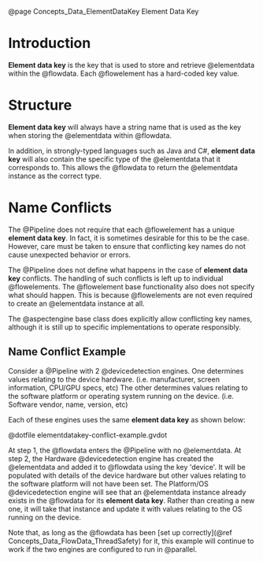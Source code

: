 @page Concepts_Data_ElementDataKey Element Data Key

# Introduction

**Element data key** is the key that is used to store and retrieve @elementdata
within the @flowdata.
Each @flowelement has a hard-coded key value.

# Structure

**Element data key** will always have a string name that is used as the key 
when storing the @elementdata within @flowdata.

In addition, in strongly-typed languages such as Java and C#, **element data key** 
will also contain the specific type of the @elementdata that it corresponds to.
This allows the @flowdata to return the @elementdata instance as the correct type.

# Name Conflicts

The @Pipeline does not require that each @flowelement has a unique 
**element data key**. In fact, it is sometimes desirable for this to be the case.
However, care must be taken to ensure that conflicting key names do not cause
unexpected behavior or errors.

The @Pipeline does not define what happens in the case of **element data key** 
conflicts. The handling of such conflicts is left up to individual @flowelements.
The @flowelement base functionality also does not specify what should happen. 
This is because @flowelements are not even required to create an @elementdata
instance at all.

The @aspectengine base class does explicitly allow conflicting key names, although
it is still up to specific implementations to operate responsibly.

## Name Conflict Example

Consider a @Pipeline with 2 @devicedetection engines. One determines values relating 
to the device hardware. (i.e. manufacturer, screen information, CPU/GPU specs, etc)
The other determines values relating to the software platform or operating system running 
on the device. (i.e. Software vendor, name, version, etc)

Each of these engines uses the same **element data key** as shown below:

@dotfile elementdatakey-conflict-example.gvdot

At step 1, the @flowdata enters the @Pipeline with no @elementdata.
At step 2, the Hardware @devicedetection engine has created the @elementdata and added 
it to @flowdata using the key 'device'. It will be populated with details of the 
device hardware but other values relating to the software platform will not have been
set.
The Platform/OS @devicedetection engine will see that an @elementdata instance already
exists in the @flowdata for its **element data key**. Rather than creating a new
one, it will take that instance and update it with values relating to the OS running 
on the device.

Note that, as long as the @flowdata has been 
[set up correctly](@ref Concepts_Data_FlowData_ThreadSafety) for it, this example 
will continue to work if the two engines are configured to run in @parallel.





